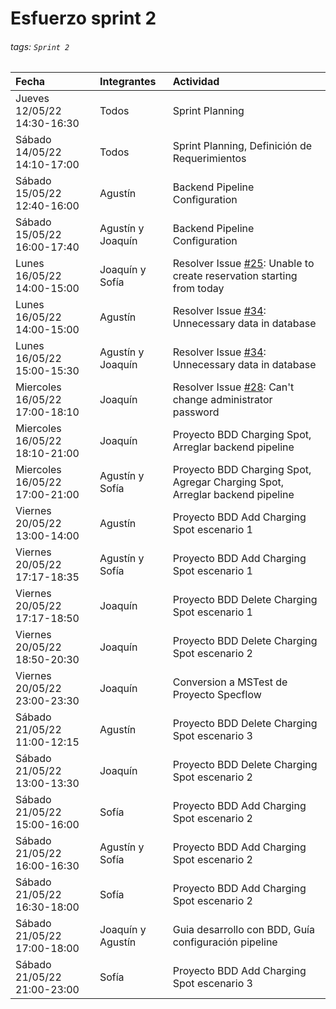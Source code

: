 # Esfuerzo sprint 2

###### tags: `Sprint 2`

| Fecha                          | Integrantes       | Actividad                                                                                                                                                  |
|:------------------------------ |:----------------- |:---------------------------------------------------------------------------------------------------------------------------------------------------------- |
| Jueves 12/05/22 14:30-16:30    | Todos             | Sprint Planning                                                                                                                                            |
| Sábado 14/05/22 14:10-17:00    | Todos             | Sprint Planning, Definición de Requerimientos                                                                                                              |
| Sábado 15/05/22 12:40-16:00    | Agustín           | Backend Pipeline Configuration                                                                                                                             |
| Sábado 15/05/22 16:00-17:40    | Agustín y Joaquín | Backend Pipeline Configuration                                                                                                                             |
| Lunes 16/05/22 14:00-15:00     | Joaquín y Sofía   | Resolver Issue [#25](https://github.com/ORT-ISA2-2022S1/obligatorio-decuadra_ferrari_meerhoff/issues/25): Unable to create reservation starting from today |
| Lunes 16/05/22 14:00-15:00     | Agustín           | Resolver Issue [#34](https://github.com/ORT-ISA2-2022S1/obligatorio-decuadra_ferrari_meerhoff/issues/34): Unnecessary data in database                     |
| Lunes 16/05/22 15:00-15:30     | Agustín y Joaquín | Resolver Issue [#34](https://github.com/ORT-ISA2-2022S1/obligatorio-decuadra_ferrari_meerhoff/issues/34): Unnecessary data in database                     |
| Miercoles 16/05/22 17:00-18:10 | Joaquín           | Resolver Issue [#28](https://github.com/ORT-ISA2-2022S1/obligatorio-decuadra_ferrari_meerhoff/issues/28): Can't change administrator password              |
| Miercoles 16/05/22 18:10-21:00 | Joaquín           | Proyecto BDD Charging Spot, Arreglar backend pipeline                                                                                                      |
| Miercoles 16/05/22 17:00-21:00 | Agustín y Sofía   | Proyecto BDD Charging Spot, Agregar Charging Spot, Arreglar backend pipeline                                                                               |
| Viernes 20/05/22 13:00-14:00   | Agustín           | Proyecto BDD Add Charging Spot escenario 1                                                                                                                 |
| Viernes 20/05/22 17:17-18:35   | Agustín y Sofía   | Proyecto BDD Add Charging Spot escenario 1                                                                                                                 |
| Viernes 20/05/22 17:17-18:50   | Joaquín           | Proyecto BDD Delete Charging Spot escenario 1                                                                                                              |
| Viernes 20/05/22 18:50-20:30   | Joaquín           | Proyecto BDD Delete Charging Spot escenario 2                                                                                                              |
| Viernes 20/05/22 23:00-23:30   | Joaquín           | Conversion a MSTest de Proyecto Specflow                                                                                                                   |
| Sábado 21/05/22 11:00-12:15    | Agustín           | Proyecto BDD Delete Charging Spot escenario 3                                                                                                              |
| Sábado 21/05/22 13:00-13:30    | Joaquín           | Proyecto BDD Delete Charging Spot escenario 2                                                                                                              |
| Sábado 21/05/22 15:00-16:00    | Sofía             | Proyecto BDD Add Charging Spot escenario 2                                                                                                                 |
| Sábado 21/05/22 16:00-16:30    | Agustín y Sofía   | Proyecto BDD Add Charging Spot escenario 2                                                                                                                 |
| Sábado 21/05/22 16:30-18:00    | Sofía             | Proyecto BDD Add Charging Spot escenario 2                                                                                                                 |
| Sábado 21/05/22 17:00-18:00    | Joaquín y Agustín | Guia desarrollo con BDD, Guía configuración pipeline                                                                                                       |
| Sábado 21/05/22 21:00-23:00    | Sofía             | Proyecto BDD Add Charging Spot escenario 3                                                                                                       |

